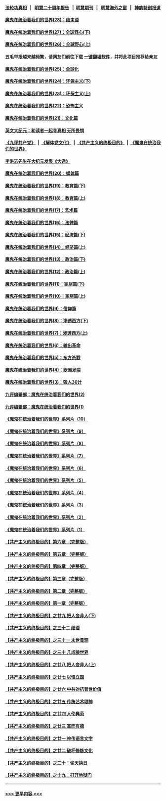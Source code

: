 #### [法轮功真相](https://github.com/gfw-breaker/truth/blob/master/README.md?t=0) &nbsp;&nbsp;|&nbsp;&nbsp; [明慧二十周年报告](https://github.com/gfw-breaker/mh-reports/blob/master/README.md?t=0) &nbsp;&nbsp;|&nbsp;&nbsp;[明慧期刊](https://github.com/gfw-breaker/mh-qikan) &nbsp;&nbsp;|&nbsp;&nbsp; [明慧海外之窗](https://github.com/gfw-breaker/mh-news/blob/master/README.md?t=0) &nbsp;&nbsp;|&nbsp;&nbsp; [神韵特别报道](https://github.com/gfw-breaker/mh-news/blob/master/shenyun.md?t=0)
#### [魔鬼在统治着我们的世界(28)：结束语](../pages/nsc422/n10936246.md?t=06270152) 
#### [魔鬼在统治着我们的世界(27)：全球野心(下)](../pages/nsc422/n10928319.md?t=06270152) 
#### [魔鬼在统治着我们的世界(26)：全球野心(上)](../pages/nsc422/n10900318.md?t=06270152) 
#### 五毛举报越来越频繁，请网友们前往下载 [一键翻墙软件](https://github.com/gfw-breaker/ssr-accounts)，并将此项目推荐给亲友
#### [魔鬼在统治着我们的世界(25)：全球化](../pages/nsc422/n10788205.md?t=06270152) 
#### [魔鬼在统治着我们的世界(24)：环保主义(下)](../pages/nsc422/n10695307.md?t=06270152) 
#### [魔鬼在统治着我们的世界(23)：环保主义(上)](../pages/nsc422/n10688613.md?t=06270152) 
#### [魔鬼在统治着我们的世界(22)：恐怖主义](../pages/nsc422/n10614727.md?t=06270152) 
#### [魔鬼在统治着我们的世界(21)：文化篇](../pages/nsc422/n10597706.md?t=06270152) 
#### [英文大纪元：和读者一起寻真相 无所畏惧](../pages/nsc422/n12542027.md?t=06270152) 
#### [《九评共产党》](https://github.com/begood0513/9ping.md/blob/master/README.md) &nbsp;|&nbsp; [《解体党文化》](../../../../jtdwh.md/blob/master/README.md)  &nbsp;|&nbsp; [《共产主义的终极目的》](../../../../gczydzjmd.md/blob/master/README.md) &nbsp;|&nbsp; [《魔鬼在统治我们的世界》](../../../../mgztzwmdsj.md/blob/master/README.md) 
#### [李洪志先生在大纪元发表《大选》](../pages/nsc422/n12534746.md?t=06270152) 
#### [魔鬼在统治着我们的世界(20)：媒体篇](../pages/nsc422/n10586579.md?t=06270152) 
#### [魔鬼在统治着我们的世界(19)：教育篇(下)](../pages/nsc422/n10564808.md?t=06270152) 
#### [魔鬼在统治着我们的世界(18)：教育篇(上)](../pages/nsc422/n10526970.md?t=06270152) 
#### [魔鬼在统治着我们的世界(17)：艺术篇](../pages/nsc422/n10499093.md?t=06270152) 
#### [魔鬼在统治着我们的世界(16)：法律篇](../pages/nsc422/n10485969.md?t=06270152) 
#### [魔鬼在统治着我们的世界(15)：经济篇(下)](../pages/nsc422/n10469975.md?t=06270152) 
#### [魔鬼在统治着我们的世界(14)：经济篇(上)](../pages/nsc422/n10457370.md?t=06270152) 
#### [魔鬼在统治着我们的世界(13)：政治篇(下)](../pages/nsc422/n10448270.md?t=06270152) 
#### [魔鬼在统治着我们的世界(12)：政治篇(上)](../pages/nsc422/n10444576.md?t=06270152) 
#### [魔鬼在统治着我们的世界(11)：家庭篇(下)](../pages/nsc422/n10440961.md?t=06270152) 
#### [魔鬼在统治着我们的世界(10)：家庭篇(上)](../pages/nsc422/n10435448.md?t=06270152) 
#### [魔鬼在统治着我们的世界(9)：信仰篇](../pages/nsc422/n10432159.md?t=06270152) 
#### [魔鬼在统治着我们的世界(8)：渗透西方(下)](../pages/nsc422/n10429603.md?t=06270152) 
#### [魔鬼在统治着我们的世界(7)：渗透西方(上)](../pages/nsc422/n10426013.md?t=06270152) 
#### [魔鬼在统治着我们的世界(6)：输出革命](../pages/nsc422/n10421536.md?t=06270152) 
#### [魔鬼在统治着我们的世界(5)：东方杀戮](../pages/nsc422/n10417707.md?t=06270152) 
#### [魔鬼在统治着我们的世界(4)：欧洲发端](../pages/nsc422/n10414890.md?t=06270152) 
#### [魔鬼在统治着我们的世界(3)：毁人36计](../pages/nsc422/n10411583.md?t=06270152) 
#### [九评编辑部：魔鬼在统治着我们的世界(2)](../pages/nsc422/n10410036.md?t=06270152) 
#### [九评编辑部：魔鬼在统治着我们的世界(1)](../pages/nsc422/n10406825.md?t=06270152) 
#### [《魔鬼在统治着我们的世界》系列片（10）](../pages/nsc422/n12292670.md?t=06270152) 
#### [《魔鬼在统治着我们的世界》系列片（9）](../pages/nsc422/n12290859.md?t=06270152) 
#### [《魔鬼在统治着我们的世界》系列片（8）](../pages/nsc422/n12287445.md?t=06270152) 
#### [《魔鬼在统治着我们的世界》系列片（7）](../pages/nsc422/n12283425.md?t=06270152) 
#### [《魔鬼在统治着我们的世界》系列片（6）](../pages/nsc422/n12282314.md?t=06270152) 
#### [《魔鬼在统治着我们的世界》系列片（5）](../pages/nsc422/n12281419.md?t=06270152) 
#### [《魔鬼在统治着我们的世界》系列片（4）](../pages/nsc422/n12274024.md?t=06270152) 
#### [《魔鬼在统治着我们的世界》系列片（3）](../pages/nsc422/n12271322.md?t=06270152) 
#### [《魔鬼在统治着我们的世界》系列片（2）](../pages/nsc422/n12269049.md?t=06270152) 
#### [《魔鬼在统治着我们的世界》系列片（1）](../pages/nsc422/n12267575.md?t=06270152) 
#### [【共产主义的终极目的】第六章 （完整版）](../pages/nsc422/n11428913.md?t=06270152) 
#### [【共产主义的终极目的】第五章 （完整版）](../pages/nsc422/n11428912.md?t=06270152) 
#### [【共产主义的终极目的】第四章 （完整版）](../pages/nsc422/n11428907.md?t=06270152) 
#### [【共产主义的终极目的】第三章（完整版）](../pages/nsc422/n11428848.md?t=06270152) 
#### [【共产主义的终极目的】第二章（完整版）](../pages/nsc422/n11428831.md?t=06270152) 
#### [【共产主义的终极目的】第一章（完整版）](../pages/nsc422/n11417651.md?t=06270152) 
#### [【共产主义的终极目的】之廿九 把人变非人(下)](../pages/nsc422/n11344140.md?t=06270152) 
#### [【共产主义的终极目的】之三十二 结语](../pages/nsc422/n11360535.md?t=06270152) 
#### [【共产主义的终极目的】之三十一 末世景观](../pages/nsc422/n11351129.md?t=06270152) 
#### [【共产主义的终极目的】之三十 几成狼世界](../pages/nsc422/n11348280.md?t=06270152) 
#### [【共产主义的终极目的】之廿八 把人变非人(上)](../pages/nsc422/n11340492.md?t=06270152) 
#### [【共产主义的终极目的】之廿七 以恨立国](../pages/nsc422/n11336944.md?t=06270152) 
#### [【共产主义的终极目的】之廿六 中共对抗普世价值](../pages/nsc422/n11324785.md?t=06270152) 
#### [【共产主义的终极目的】之廿五 传统艺术颂神](../pages/nsc422/n11296396.md?t=06270152) 
#### [【共产主义的终极目的】之廿四 人伦典范](../pages/nsc422/n11296397.md?t=06270152) 
#### [【共产主义的终极目的】之廿三 富而有德](../pages/nsc422/n11283598.md?t=06270152) 
#### [【共产主义的终极目的】之廿一 神传语言文字](../pages/nsc422/n11263265.md?t=06270152) 
#### [【共产主义的终极目的】之廿二 破坏修炼文化](../pages/nsc422/n11245728.md?t=06270152) 
#### [【共产主义的终极目的】之二十：偷天换日](../pages/nsc422/n11238846.md?t=06270152) 
#### [【共产主义的终极目的】之十九：打开地狱门](../pages/nsc422/n11206376.md?t=06270152) 

----
#### [ >>> 更早内容 <<< ](../indexes/nsc422-earlier.md)
